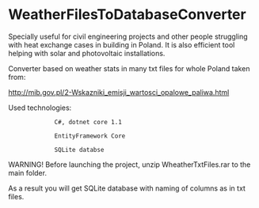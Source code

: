 # WeatherFilesToDatabaseConverter
Specially useful for civil engineering projects and other people struggling with heat exchange cases in building in Poland. It is also efficient tool helping with solar and photovoltaic installations.



Converter based on weather stats in many txt files for whole Poland taken from:

http://mib.gov.pl/2-Wskazniki_emisji_wartosci_opalowe_paliwa.html



Used technologies: 



                 C#, dotnet core 1.1

                 EntityFramework Core            

                 SQLite databse

                 





WARNING! Before launching the project, unzip WheatherTxtFiles.rar to the main folder. 



As a result you will get SQLite database with naming of columns as in txt files.
